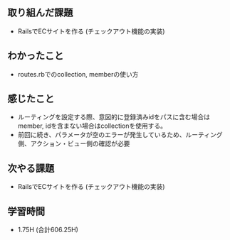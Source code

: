## 取り組んだ課題
- RailsでECサイトを作る
(チェックアウト機能の実装)
  
## わかったこと 
- routes.rbでのcollection, memberの使い方
  
## 感じたこと  
- ルーティングを設定する際、意図的に登録済みidをパスに含む場合はmember, idを含まない場合はcollectionを使用する。
- 前回に続き、パラメータが空のエラーが発生しているため、ルーティング側、アクション・ビュー側の確認が必要
  
## 次やる課題  
- RailsでECサイトを作る
(チェックアウト機能の実装)
  
## 学習時間  
- 1.75H (合計606.25H)
